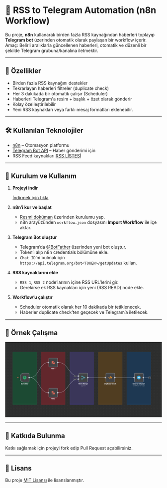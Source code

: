 # 📡 RSS to Telegram Automation (n8n Workflow)

Bu proje, **n8n** kullanarak birden fazla RSS kaynağından haberleri toplayıp **Telegram bot** üzerinden otomatik olarak paylaşan bir workflow içerir.  
Amaç: Belirli aralıklarla güncellenen haberleri, otomatik ve düzenli bir şekilde Telegram grubuna/kanalına iletmektir.

---

## 🚀 Özellikler
- Birden fazla RSS kaynağını destekler
- Tekrarlayan haberleri filtreler (duplicate check)
- Her 3 dakikada bir otomatik çalışır (Scheduler)
- Haberleri Telegram'a resim + başlık + özet olarak gönderir
- Kolay özelleştirilebilir
- Yeni RSS kaynakları veya farklı mesaj formatları eklenebilir.


---

## 🛠️ Kullanılan Teknolojiler
- [n8n](https://n8n.io/) – Otomasyon platformu
- [Telegram Bot API](https://core.telegram.org/bots/api) – Haber gönderimi için
- RSS Feed kaynakları  [RSS LİSTESİ](https://bakinazik.github.io/rss/)

---

## 🔧 Kurulum ve Kullanım

1. **Projeyi indir**
   
   [İndirmek için tıkla](https://drive.usercontent.google.com/u/0/uc?id=1Swuaw-etASp2KgeeVL1HQ--QGfAKf4c8&export=download)


3. **n8n’i kur ve başlat**  
   - [Resmi doküman](https://docs.n8n.io/hosting/) üzerinden kurulumu yap.  
   - n8n arayüzünden `workflow.json` dosyasını **Import Workflow** ile içe aktar.

4. **Telegram Bot oluştur**  
   - Telegram’da [@BotFather](https://t.me/BotFather) üzerinden yeni bot oluştur.  
   - Token’ı alıp n8n credentials bölümüne ekle.  
   - `Chat ID`’ni bulmak için `https://api.telegram.org/bot<TOKEN>/getUpdates` kullan.

5. **RSS kaynaklarını ekle**  
   - `RSS 1`, `RSS 2` node’larının içine RSS URL’lerini gir.  
   - Gerekirse ek RSS kaynakları için yeni (RSS READ) node ekle.

6. **Workflow’u çalıştır**  
   - Scheduler otomatik olarak her 10 dakikada bir tetiklenecek.  
   - Haberler duplicate check’ten geçecek ve Telegram’a iletilecek.

---

## 📸 Örnek Çalışma
![Workflow Diyagramı](docs/workflow-diagram.png)

---

## 🤝 Katkıda Bulunma
Katkı sağlamak için projeyi fork edip Pull Request açabilirsiniz.  

---

## 📄 Lisans
Bu proje [MIT Lisansı](LICENSE) ile lisanslanmıştır.
